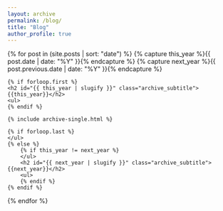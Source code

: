 ```yaml
---
layout: archive
permalink: /blog/
title: "Blog"
author_profile: true
---
```



{% for post in (site.posts | sort: "date")  %}
    {% capture this_year %}{{ post.date | date: "%Y" }}{% endcapture %}
    {% capture next_year %}{{ post.previous.date | date: "%Y" }}{% endcapture %}

    {% if forloop.first %}
    <h2 id="{{ this_year | slugify }}" class="archive_subtitle">{{this_year}}</h2>
    <ul>
    {% endif %}

    {% include archive-single.html %}

    {% if forloop.last %}
    </ul>
    {% else %}
        {% if this_year != next_year %}
        </ul>
        <h2 id="{{ next_year | slugify }}" class="archive_subtitle">{{next_year}}</h2>
        <ul>
        {% endif %}
    {% endif %}
{% endfor %}
